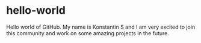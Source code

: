 # hello-world
Hello world of GitHub. My name is Konstantin S and I am very excited to join this community and work on some amazing projects in the future.
